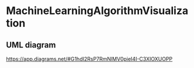 # MachineLearningAlgorithmVisualization

## UML diagram
https://app.diagrams.net/#G1hdI2RsP7RmNlMV0pieI4I-C3XIOXUOPP
